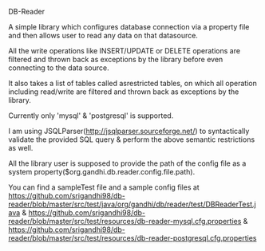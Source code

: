 DB-Reader

A simple library which configures database connection via a property file and then allows user to read any data on that datasource. 

All the write operations like INSERT/UPDATE or DELETE operations are filtered and thrown back as exceptions by the library before even connecting to the data source.

It also takes a list of tables called  asrestricted tables, on which all operation including read/write are filtered and thrown back as exceptions by the library.

Currently only 'mysql' & 'postgresql' is supported.

I am using JSQLParser(http://jsqlparser.sourceforge.net/) to syntactically validate the provided SQL query & perform the above semantic restrictions as well.

All the library user is supposed to provide the path of the config file as a system property($org.gandhi.db.reader.config.file.path).

You can find a sampleTest file and a sample config files at 
    https://github.com/srigandhi98/db-reader/blob/master/src/test/java/org/gandhi/db/reader/test/DBReaderTest.java & 
    https://github.com/srigandhi98/db-reader/blob/master/src/test/resources/db-reader-mysql.cfg.properties & https://github.com/srigandhi98/db-reader/blob/master/src/test/resources/db-reader-postgresql.cfg.properties
